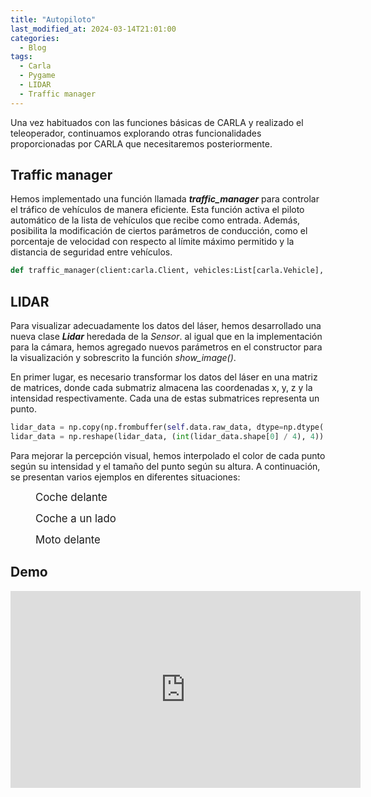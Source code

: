 ```yaml
---
title: "Autopiloto"
last_modified_at: 2024-03-14T21:01:00
categories:
  - Blog
tags:
  - Carla
  - Pygame
  - LIDAR
  - Traffic manager
---
```


Una vez habituados con las funciones básicas de CARLA y realizado el teleoperador, continuamos explorando otras funcionalidades proporcionadas por CARLA que necesitaremos posteriormente.

## Traffic manager

Hemos implementado una función llamada ***traffic_manager*** para controlar el tráfico de vehículos de manera eficiente. Esta función activa el piloto automático de la lista de vehículos que recibe como entrada. Además, posibilita la modificación de ciertos parámetros de conducción, como el porcentaje de velocidad con respecto al límite máximo permitido y la distancia de seguridad entre vehículos.
```python
def traffic_manager(client:carla.Client, vehicles:List[carla.Vehicle], port:int=5000, dist:float=3.0, speed_lower:float=10.0):
```

## LIDAR

Para visualizar adecuadamente los datos del láser, hemos desarrollado una nueva clase ***Lidar*** heredada de la *Sensor*. al igual que en la implementación para la cámara, hemos agregado nuevos parámetros en el constructor para la visualización y sobrescrito la función *show_image()*.

En primer lugar, es necesario transformar los datos del láser en una matriz de matrices, donde cada submatriz almacena las coordenadas x, y, z y la intensidad respectivamente. Cada una de estas submatrices representa un punto.
```python
lidar_data = np.copy(np.frombuffer(self.data.raw_data, dtype=np.dtype('f4')))
lidar_data = np.reshape(lidar_data, (int(lidar_data.shape[0] / 4), 4))
```

Para mejorar la percepción visual, hemos interpolado el color de cada punto según su intensidad y el tamaño del punto según su altura. A continuación, se presentan varios ejemplos en diferentes situaciones:

<figure class="align-center" style="max-width: 100%">
  <figcaption style="font-size: larger">Coche delante</figcaption> 
  <img src="{{ site.url }}{{ site.baseurl }}/images/car_lidar_front.png" alt="">
</figure>

<figure class="align-center" style="max-width: 100%">
  <figcaption style="font-size: larger">Coche a un lado</figcaption> 
  <img src="{{ site.url }}{{ site.baseurl }}/images/car_lidar_side.png" alt="">
</figure>

<figure class="align-center" style="max-width: 100%">
  <figcaption style="font-size: larger">Moto delante</figcaption> 
  <img src="{{ site.url }}{{ site.baseurl }}/images/motor_lidar.png" alt="">
</figure>

## Demo

<iframe width="560" height="315" src="https://www.youtube.com/embed/h7hmnZ9t0Xs?si=VqMgGGDzFtJJ-IDO" title="YouTube video player" frameborder="0" allow="accelerometer; autoplay; clipboard-write; encrypted-media; gyroscope; picture-in-picture; web-share" allowfullscreen></iframe>
